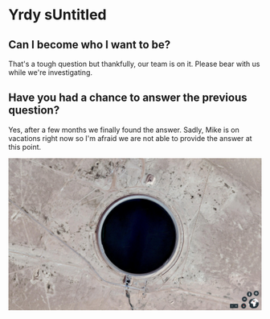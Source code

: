 # Yrdy sUntitled

## Can I become who I want to be?

That's a tough question but thankfully, our team is on it. Please bear with us while we're investigating.

## Have you had a chance to answer the previous question?

Yes, after a few months we finally found the answer. Sadly, Mike is on vacations right now so I'm afraid we are not able to provide the answer at this point.



![iohoiuh](.gitbook/assets/tumblr_oudtqb7gi31qmxl2lo1_1280.png)





